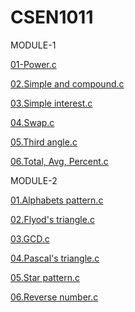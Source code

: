 # CSEN1011

 MODULE-1

[01-Power.c](power.c)

[02.Simple and compound.c](simpleandcompound.c)

[03.Simple interest.c](simpleinterest.c)

[04.Swap.c](swap.c)

[05.Third angle.c](thirdangle.c)

[06.Total, Avg, Percent.c](total,avg,percent.c)

MODULE-2

[01.Alphabets pattern.c](alphabets.c)

[02.Flyod's triangle.c](floyd.c)

[03.GCD.c](gcd.c)

[04.Pascal's triangle.c](pascaltraiangle.c)

[05.Star pattern.c](pattern.c)

[06.Reverse number.c](reversenum.c)
